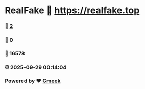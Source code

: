 # RealFake :link: https://realfake.top 
### :page_facing_up: [2](https://realfake.top/tag.html) 
### :speech_balloon: 0 
### :hibiscus: 16578 
### :alarm_clock: 2025-09-29 00:14:04 
### Powered by :heart: [Gmeek](https://github.com/Meekdai/Gmeek)
